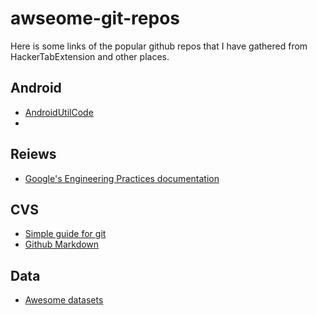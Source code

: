 # awseome-git-repos
Here is some links of the popular github repos that I have gathered from HackerTabExtension and other places.

## Android
- [AndroidUtilCode](https://github.com/Blankj/AndroidUtilCode?ref=HackerTabExtension)
- 

## Reiews
- [Google's Engineering Practices documentation](https://google.github.io/eng-practices/review/reviewer/?fbclid=IwAR3OF_YVMtI7xsXBlfrayAchtbpcqy9tsAYawo0UfLLaz4O8D45mH2eovc8)

## CVS
- [Simple guide for git](https://rogerdudler.github.io/git-guide/?fbclid=IwAR2z33hEpcq534qQWrA5taLw2vggkwYXv2n5hBh1YbIC6btAtqlmX9GaAF0)
- [Github Markdown](https://github.com/adam-p/markdown-here/wiki/Markdown-Cheatsheet)

## Data
- [Awesome datasets](https://github.com/awesomedata/awesome-public-datasets)
